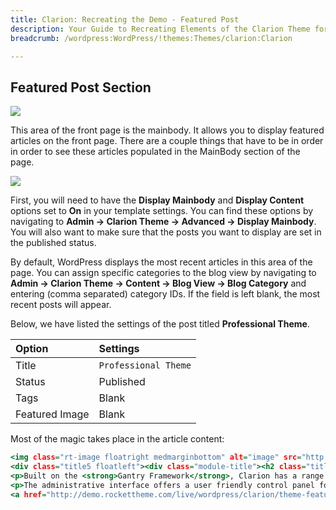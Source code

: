 ```yaml
---
title: Clarion: Recreating the Demo - Featured Post
description: Your Guide to Recreating Elements of the Clarion Theme for WordPress
breadcrumb: /wordpress:WordPress/!themes:Themes/clarion:Clarion

---
```


Featured Post Section
-----

![][demo]

This area of the front page is the mainbody. It allows you to display featured articles on the front page. There are a couple things that have to be in order in order to see these articles populated in the MainBody section of the page.

![][mainbody]

First, you will need to have the **Display Mainbody** and **Display Content** options set to **On** in your template settings. You can find these options by navigating to **Admin -> Clarion Theme -> Advanced -> Display Mainbody**. You will also want to make sure that the posts you want to display are set in the published status.

By default, WordPress displays the most recent articles in this area of the page. You can assign specific categories to the blog view by navigating to **Admin -> Clarion Theme -> Content -> Blog View -> Blog Category** and entering (comma separated) category IDs. If the field is left blank, the most recent posts will appear.

Below, we have listed the settings of the post titled **Professional Theme**.

| Option         | Settings             |
| :----------    | :----------          |
| Title          | `Professional Theme` |
| Status         | Published            |
| Tags           | Blank                |
| Featured Image | Blank                |


Most of the magic takes place in the article content:

~~~ .html
<img class="rt-image floatright medmarginbottom" alt="image" src="http://demo.rockettheme.com/live/wordpress/clarion/wp-content/rockettheme/rt_clarion_wp/frontpage/fp-mainbody-1.jpg" width="320" height="210" />
<div class="title5 floatleft"><div class="module-title"><h2 class="title">Professional Theme</h2></div></div><br /><br /><br />
<p>Built on the <strong>Gantry Framework</strong>, Clarion has a range of powerful, flexible and intuitive features and functions.</p>
<p>The administrative interface offers a user friendly control panel for intricately customizing the <strong>themes layouts</strong>.</p>
<a href="http://demo.rockettheme.com/live/wordpress/clarion/theme-features/" class="nobold"><span>View All Features +</span></a>
~~~

[demo]: assets/demo_10.jpeg
[mainbody]: assets/setadvanced.jpeg
